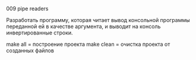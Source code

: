 009 pipe readers

Разработать программу, которая читает вывод консольной программы 
переданной ей в качестве аргумента, и выводит на консоль инвертированные 
строки.

make all = построение проекта
make clean = очистка проекта от созданных файлов
